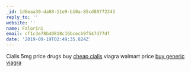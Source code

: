 ```yaml
---
_id: 1d6eaa30-da88-11e9-b10a-85cd80772343
reply_to: ''
website: ''
name: Falorini
email: cf1c3e78b40818c16bcecb9f547d77df
date: '2019-09-19T02:49:35.824Z'
---
```

Cialis 5mg price drugs buy <a href="http://cialismrxcialis.com/#">cheap cialis</a> viagra walmart price <a href="http://genviagramdmrx.com/#">buy generic viagra</a>
